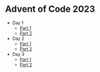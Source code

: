 # Advent of Code 2023

- Day 1
  - [Part 1](./day_01a.py)
  - [Part 2](./day_01b.py)
- Day 2
  - [Part 1](./day_02a.py)
  - [Part 2](./day_02b.py)
- Day 3
  - [Part 1](./day_03a.py)
  - [Part 2](./day_3b.py)
